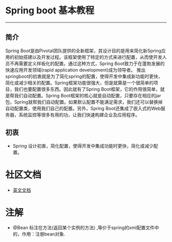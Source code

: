 #   Spring boot 基本教程

------
##  简介
Spring Boot是由Pivotal团队提供的全新框架，其设计目的是用来简化新Spring应用的初始搭建以及开发过程。该框架使用了特定的方式来进行配置，从而使开发人员不再需要定义样板化的配置。通过这种方式，Spring Boot致力于在蓬勃发展的快速应用开发领域(rapid application development)成为领导者。
推出springboot的初衷就是为了简化spring的配置，使得开发中集成新功能时更快，简化或减少相关的配置。Spring框架功能很强大，但是就算是一个很简单的项目，我们也要配置很多东西。因此就有了Spring Boot框架，它的作用很简单，就是帮我们自动配置。Spring Boot框架的核心就是自动配置，只要存在相应的jar包，Spring就帮我们自动配置。如果默认配置不能满足需求，我们还可以替换掉自动配置类，使用我们自己的配置。另外，Spring Boot还集成了嵌入式的Web服务器，系统监控等很多有用的功，让我们快速构建企业及应用程序。
## 初衷
- Spring 设计初衷，简化配置，使得开发中集成功能时更快，简化或减少配置。
#  社区文档
-  [英文文档](http://projects.spring.io/spring-boot/)

# 注解
- @Bean 标注在方法(返回某个实例的方法) ,等价于spring的xml配置文件中的<bean>，作用：注册bean对象.
